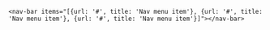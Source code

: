 <nav-bar items="[{url: '#', title: 'Nav menu item'}, {url: '#', title: 'Nav menu item'}, {url: '#', title: 'Nav menu item'}]"></nav-bar>

```
<nav-bar items="[{url: '#', title: 'Nav menu item'}, {url: '#', title: 'Nav menu item'}, {url: '#', title: 'Nav menu item'}]"></nav-bar>
```
